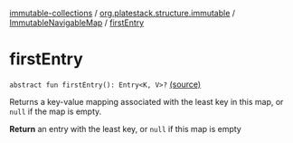 [immutable-collections](../../index.md) / [org.platestack.structure.immutable](../index.md) / [ImmutableNavigableMap](index.md) / [firstEntry](.)

# firstEntry

`abstract fun firstEntry(): Entry<K, V>?` [(source)](https://github.com/PlateStack/immutable-collections/blob/v0.1.0-alpha/src/main/kotlin/org/platestack/structure/immutable/ImmutableNavigableMap.kt#L187)

Returns a key-value mapping associated with the least
key in this map, or `null` if the map is empty.

**Return**
an entry with the least key,
    or `null` if this map is empty

